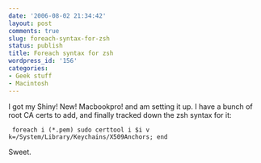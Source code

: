 ```yaml
---
date: '2006-08-02 21:34:42'
layout: post
comments: true
slug: foreach-syntax-for-zsh
status: publish
title: Foreach syntax for zsh
wordpress_id: '156'
categories:
- Geek stuff
- Macintosh
---
```



I got my Shiny! New! Macbookpro! and am setting it up. I have a bunch of root CA certs to add, and finally tracked down the zsh syntax for it:

    
    
     foreach i (*.pem) sudo certtool i $i v k=/System/Library/Keychains/X509Anchors; end 
    


Sweet.
